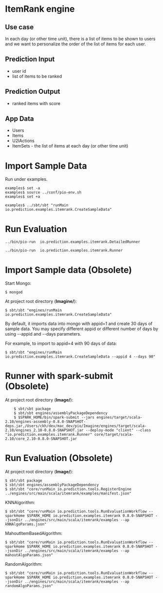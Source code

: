 ItemRank engine
===============

## Use case

In each day (or other time unit), there is a list of items to be shown to users and we want to personalize the order of the list of items for each user.

## Prediction Input

- user id
- list of items to be ranked

## Prediction Output

- ranked items with score


## App Data

* Users
* Items
* U2IActions
* ItemSets - the list of items at each day (or other time unit)

Import Sample Data
==================
Run under examples.
```
examples$ set -a
examples$ source ../conf/pio-env.sh
examples$ set +a

examples$ ../sbt/sbt "runMain io.prediction.examples.itemrank.CreateSampleData"
```


Run Evaluation
==============
```
../bin/pio-run  io.prediction.examples.itemrank.DetailedRunner

../bin/pio-run  io.prediction.examples.itemrank.Runner
```

Import Sample data (Obsolete)
==================

Start Mongo:

	$ mongod

At project root directory (**Imagine/**):

	$ sbt/sbt "engines/runMain io.prediction.examples.itemrank.CreateSampleData"


By default, it imports data into mongo with appid=1 and create 30 days of sample data. You may specify different appid or different number of days by using --appid and --days parameters.

For example, to import to appid=4 with 90 days of data:

	$ sbt/sbt "engines/runMain io.prediction.examples.itemrank.CreateSampleData --appid 4 --days 90"


Runner with spark-submit (Obsolete)
=========================

At project root directory (**Image/**):

		$ sbt/sbt package
		$ sbt/sbt engines/assemblyPackageDependency
		$ $SPARK_HOME/bin/spark-submit --jars engines/target/scala-2.10/engines-assembly-0.8.0-SNAPSHOT-deps.jar,/Users/ckh/dev/mac_dev/pio/Imagine/engines/target/scala-2.10/engines_2.10-0.8.0-SNAPSHOT.jar --deploy-mode "client" --class "io.prediction.examples.itemrank.Runner" core/target/scala-2.10/core_2.10-0.8.0-SNAPSHOT.jar


Run Evaluation (Obsolete)
==============

At project root directory (**Image/**):

	$ sbt/sbt package
	$ sbt/sbt engines/assemblyPackageDependency
	$ sbt/sbt "core/runMain io.prediction.tools.RegisterEngine ../engines/src/main/scala/itemrank/examples/manifest.json"

KNNAlgorithm:

	$ sbt/sbt "core/runMain io.prediction.tools.RunEvaluationWorkflow --sparkHome $SPARK_HOME io.prediction.examples.itemrank 0.8.0-SNAPSHOT --jsonDir ../engines/src/main/scala/itemrank/examples --ap kNNAlgoParams.json"

MahoutItemBasedAlgorithm:

	$ sbt/sbt "core/runMain io.prediction.tools.RunEvaluationWorkflow --sparkHome $SPARK_HOME io.prediction.examples.itemrank 0.8.0-SNAPSHOT --jsonDir ../engines/src/main/scala/itemrank/examples --ap mahoutAlgoParams.json"

RandomAlgorithm:

	$ sbt/sbt "core/runMain io.prediction.tools.RunEvaluationWorkflow --sparkHome $SPARK_HOME io.prediction.examples.itemrank 0.8.0-SNAPSHOT --jsonDir ../engines/src/main/scala/itemrank/examples --ap randomAlgoParams.json"

